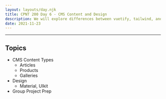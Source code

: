 ```yaml
---
layout: layouts/day.njk
title: CPNT 200 Day 6 - CMS Content and Design
description: We will explore differences between vuetify, tailwind, and bulma. 
date: 2021-11-23
---
```




---

## Topics
- CMS Content Types
  - Articles
  - Products
  - Galleries
- Design
  - Material, UIkit
- Group Project Prep